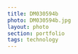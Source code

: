 ```yaml
--- 
title: DM030594b 
photo: DM030594b.jpg 
layout: photo 
section: portfolio 
tags: technology 
---  
```

  
